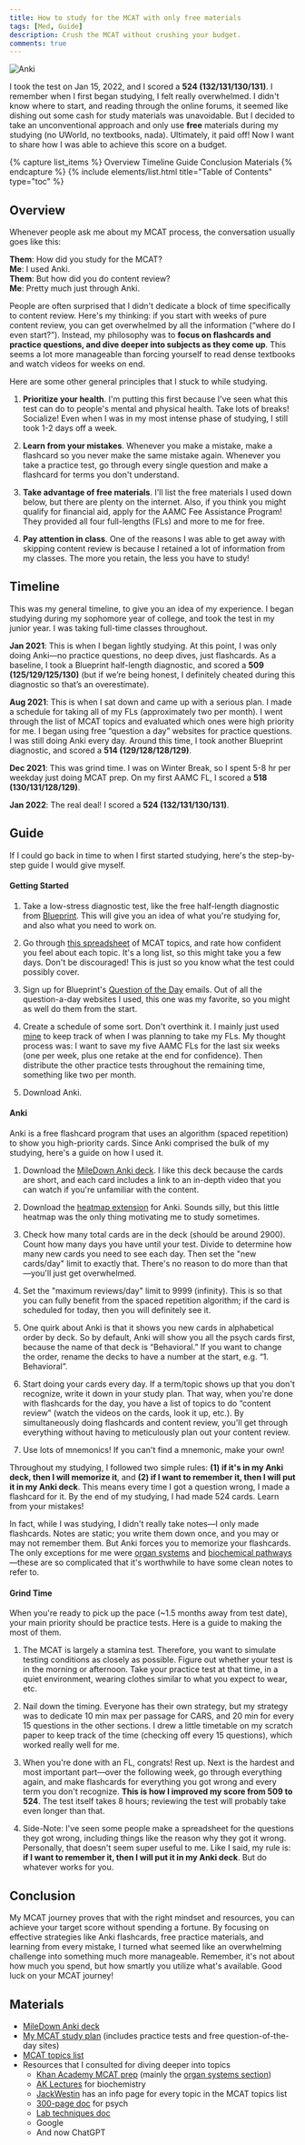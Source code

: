 ```yaml
---
title: How to study for the MCAT with only free materials
tags: [Med, Guide]
description: Crush the MCAT without crushing your budget.
comments: true
---
```


![Anki](/assets/posts/anki.png)

I took the test on Jan 15, 2022, and I scored a **524 (132/131/130/131)**. I remember when I first began studying, I felt really overwhelmed. I didn't know where to start, and reading through the online forums, it seemed like dishing out some cash for study materials was unavoidable. But I decided to take an unconventional approach and only use **free** materials during my studying (no UWorld, no textbooks, nada). Ultimately, it paid off! Now I want to share how I was able to achieve this score on a budget.

{% capture list_items %}
Overview
Timeline
Guide
Conclusion
Materials
{% endcapture %}
{% include elements/list.html title="Table of Contents" type="toc" %}

## Overview

Whenever people ask me about my MCAT process, the conversation usually goes like this:

**Them**: How did you study for the MCAT?\
**Me**: I used Anki.\
**Them**: But how did you do content review?\
**Me**: Pretty much just through Anki.

People are often surprised that I didn't dedicate a block of time specifically to content review. Here's my thinking: if you start with weeks of pure content review, you can get overwhelmed by all the information (“where do I even start?”). Instead, my philosophy was to **focus on flashcards and practice questions, and dive deeper into subjects as they come up**. This seems a lot more manageable than forcing yourself to read dense textbooks and watch videos for weeks on end.

Here are some other general principles that I stuck to while studying.

1. **Prioritize your health**. I'm putting this first because I've seen what this test can do to people's mental and physical health. Take lots of breaks! Socialize! Even when I was in my most intense phase of studying, I still took 1-2 days off a week.

1. **Learn from your mistakes**. Whenever you make a mistake, make a flashcard so you never make the same mistake again. Whenever you take a practice test, go through every single question and make a flashcard for terms you don't understand.

1. **Take advantage of free materials**. I'll list the free materials I used down below, but there are plenty on the internet. Also, if you think you might qualify for financial aid, apply for the AAMC Fee Assistance Program! They provided all four full-lengths (FLs) and more to me for free.

1. **Pay attention in class**. One of the reasons I was able to get away with skipping content review is because I retained a lot of information from my classes. The more you retain, the less you have to study!

## Timeline

This was my general timeline, to give you an idea of my experience. I began studying during my sophomore year of college, and took the test in my junior year. I was taking full-time classes throughout.

**Jan 2021**: This is when I began lightly studying. At this point, I was only doing Anki—no practice questions, no deep dives, just flashcards. As a baseline, I took a Blueprint half-length diagnostic, and scored a **509 (125/129/125/130)** (but if we’re being honest, I definitely cheated during this diagnostic so that’s an overestimate).

**Aug 2021**: This is when I sat down and came up with a serious plan. I made a schedule for taking all of my FLs (approximately two per month). I went through the list of MCAT topics and evaluated which ones were high priority for me. I began using free “question a day” websites for practice questions. I was still doing Anki every day. Around this time, I took another Blueprint diagnostic, and scored a **514 (129/128/128/129)**.

**Dec 2021**: This was grind time. I was on Winter Break, so I spent 5-8 hr per weekday just doing MCAT prep. On my first AAMC FL, I scored a **518 (130/131/128/129)**.

**Jan 2022**: The real deal! I scored a **524 (132/131/130/131)**.

## Guide

If I could go back in time to when I first started studying, here's the step-by-step guide I would give myself.

#### Getting Started

1. Take a low-stress diagnostic test, like the free half-length diagnostic from [Blueprint](https://blueprintprep.com/mcat/free-resources/free-mcat-practice-bundle). This will give you an idea of what you're studying for, and also what you need to work on.

1. Go through [this spreadsheet](https://docs.google.com/spreadsheets/d/1FI1AIar8jBGL5JpqrwR3deznC48eTpCUAQrIZOfRCzs/edit#gid=295012085) of MCAT topics, and rate how confident you feel about each topic. It's a long list, so this might take you a few days. Don't be discouraged! This is just so you know what the test could possibly cover.

1. Sign up for Blueprint's [Question of the Day](https://blueprintprep.com/mcat/mcat-question-of-the-day) emails. Out of all the question-a-day websites I used, this one was my favorite, so you might as well do them from the start.

1. Create a schedule of some sort. Don't overthink it. I mainly just used [mine](https://docs.google.com/spreadsheets/d/18-bfAjBfn3zPL1cFDHy-uq02CuzK6q_xrnyajJz883I/edit?usp=sharing) to keep track of when I was planning to take my FLs. My thought process was: I want to save my five AAMC FLs for the last six weeks (one per week, plus one retake at the end for confidence). Then distribute the other practice tests throughout the remaining time, something like two per month.

1. Download Anki.

#### Anki

Anki is a free flashcard program that uses an algorithm (spaced repetition) to show you high-priority cards. Since Anki comprised the bulk of my studying, here's a guide on how I used it.

1. Download the [MileDown Anki deck](https://www.reddit.com/r/Mcat/comments/cckw41/my_anki_deck/). I like this deck because the cards are short, and each card includes a link to an in-depth video that you can watch if you're unfamiliar with the content.

1. Download the [heatmap extension](https://ankiweb.net/shared/info/1771074083) for Anki. Sounds silly, but this little heatmap was the only thing motivating me to study sometimes.

1. Check how many total cards are in the deck (should be around 2900). Count how many days you have until your test. Divide to determine how many new cards you need to see each day. Then set the "new cards/day" limit to exactly that. There's no reason to do more than that—you'll just get overwhelmed.

1. Set the "maximum reviews/day" limit to 9999 (infinity). This is so that you can fully benefit from the spaced repetition algorithm; if the card is scheduled for today, then you will definitely see it.

1. One quirk about Anki is that it shows you new cards in alphabetical order by deck. So by default, Anki will show you all the psych cards first, because the name of that deck is “Behavioral.” If you want to change the order, rename the decks to have a number at the start, e.g. “1. Behavioral”.

1. Start doing your cards every day. If a term/topic shows up that you don't recognize, write it down in your study plan. That way, when you're done with flashcards for the day, you have a list of topics to do “content review” (watch the videos on the cards, look it up, etc.). By simultaneously doing flashcards and content review, you'll get through everything without having to meticulously plan out your content review.

1. Use lots of mnemonics! If you can't find a mnemonic, make your own!

Throughout my studying, I followed two simple rules: **(1) if it's in my Anki deck, then I will memorize it**, and **(2) if I want to remember it, then I will put it in my Anki deck**. This means every time I got a question wrong, I made a flashcard for it. By the end of my studying, I had made 524 cards. Learn from your mistakes!

In fact, while I was studying, I didn't really take notes—I only made flashcards. Notes are static; you write them down once, and you may or may not remember them. But Anki forces you to memorize your flashcards. The only exceptions for me were [organ systems](https://www.khanacademy.org/test-prep/mcat/organ-systems) and [biochemical pathways](https://aklectures.com/subject/biochemistry)—these are so complicated that it's worthwhile to have some clean notes to refer to.

#### Grind Time

When you're ready to pick up the pace (~1.5 months away from test date), your main priority should be practice tests. Here is a guide to making the most of them.

1. The MCAT is largely a stamina test. Therefore, you want to simulate testing conditions as closely as possible. Figure out whether your test is in the morning or afternoon. Take your practice test at that time, in a quiet environment, wearing clothes similar to what you expect to wear, etc.

1. Nail down the timing. Everyone has their own strategy, but my strategy was to dedicate 10 min max per passage for CARS, and 20 min for every 15 questions in the other sections. I drew a little timetable on my scratch paper to keep track of the time (checking off every 15 questions), which worked really well for me.

1. When you're done with an FL, congrats! Rest up. Next is the hardest and most important part—over the following week, go through everything again, and make flashcards for everything you got wrong and every term you don't recognize. **This is how I improved my score from 509 to 524**. The test itself takes 8 hours; reviewing the test will probably take even longer than that.

1. Side-Note: I've seen some people make a spreadsheet for the questions they got wrong, including things like the reason why they got it wrong. Personally, that doesn't seem super useful to me. Like I said, my rule is: **if I want to remember it, then I will put it in my Anki deck**. But do whatever works for you.

## Conclusion

My MCAT journey proves that with the right mindset and resources, you can achieve your target score without spending a fortune. By focusing on effective strategies like Anki flashcards, free practice materials, and learning from every mistake, I turned what seemed like an overwhelming challenge into something much more manageable. Remember, it's not about how much you spend, but how smartly you utilize what's available. Good luck on your MCAT journey!

## Materials

- [MileDown Anki deck](https://www.reddit.com/r/Mcat/comments/cckw41/my_anki_deck/)
- [My MCAT study plan](https://docs.google.com/spreadsheets/d/18-bfAjBfn3zPL1cFDHy-uq02CuzK6q_xrnyajJz883I/edit?usp=sharing) (includes practice tests and free question-of-the-day sites)
- [MCAT topics list](https://docs.google.com/spreadsheets/d/1FI1AIar8jBGL5JpqrwR3deznC48eTpCUAQrIZOfRCzs/edit#gid=295012085)
- Resources that I consulted for diving deeper into topics
    - [Khan Academy MCAT prep](https://www.khanacademy.org/test-prep/mcat) (mainly the [organ systems section](https://www.khanacademy.org/test-prep/mcat/organ-systems))
    - [AK Lectures](https://aklectures.com/subject/biochemistry) for biochemistry
    - [JackWestin](https://jackwestin.com/resources/mcat-content) has an info page for every topic in the MCAT topics list
    - [300-page doc](https://www.dropbox.com/scl/fi/v66kj8b6g3v6kzsel4loq/Khan-Academy-Behavioral-Sciences-Review-300-page-notes-5-1-17-TOC.pdf?rlkey=rc8pnckh98xaj2gnxk0zd2hgo&e=1&dl=0) for psych
    - [Lab techniques doc](https://www.docdroid.net/4iqRfOq/mcat-lab-techniques-by-iwantahighmcatscore-pdf#page=5)
    - Google
    - And now ChatGPT
